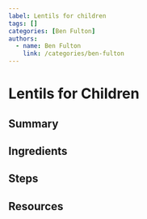 ```yaml
---
label: Lentils for children
tags: []
categories: [Ben Fulton]
authors:
  - name: Ben Fulton
    link: /categories/ben-fulton
---
```



# Lentils for Children

## Summary
## Ingredients
## Steps
## Resources
